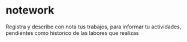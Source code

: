 # notework
Registra y describe con nota tus trabajos, para informar tu actividades, pendientes como historico de las labores que realizas
